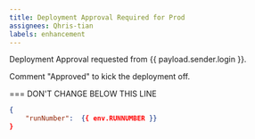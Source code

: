 ```yaml
---
title: Deployment Approval Required for Prod
assignees: Qhris-tian
labels: enhancement
---
```


Deployment Approval requested from {{ payload.sender.login }}.

Comment "Approved" to kick the deployment off.


=== DON'T CHANGE BELOW THIS LINE
```json target_payload
{
    "runNumber":  {{ env.RUNNUMBER }}
}
```

